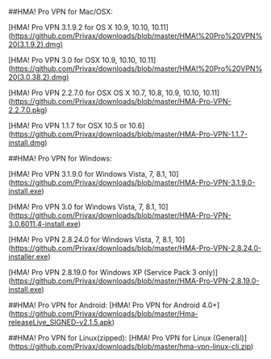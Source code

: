 ##HMA! Pro VPN for Mac/OSX:

[HMA! Pro VPN 3.1.9.2 for OS X 10.9, 10.10, 10.11] (https://github.com/Privax/downloads/blob/master/HMA!%20Pro%20VPN%20(3.1.9.2).dmg)

[HMA! Pro VPN 3.0 for OSX 10.9, 10.10, 10.11] (https://github.com/Privax/downloads/blob/master/HMA!%20Pro%20VPN%20(3.0.38.2).dmg)

[HMA! Pro VPN 2.2.7.0 for OSX  OS X 10.7, 10.8, 10.9, 10.10, 10.11] (https://github.com/Privax/downloads/blob/master/HMA-Pro-VPN-2.2.7.0.pkg)

[HMA! Pro VPN 1.1.7 for OSX  10.5 or 10.6] (https://github.com/Privax/downloads/blob/master/HMA-Pro-VPN-1.1.7-install.dmg)

##HMA! Pro VPN for Windows:

[HMA! Pro VPN 3.1.9.0 for Windows Vista, 7, 8.1, 10] (https://github.com/Privax/downloads/blob/master/HMA-Pro-VPN-3.1.9.0-install.exe)

[HMA! Pro VPN 3.0 for Windows Vista, 7, 8.1, 10] (https://github.com/Privax/downloads/blob/master/HMA-Pro-VPN-3.0.6011.4-install.exe)

[HMA! Pro VPN 2.8.24.0 for Windows Vista, 7, 8.1, 10] (https://github.com/Privax/downloads/blob/master/HMA-Pro-VPN-2.8.24.0-installer.exe)

[HMA! Pro VPN 2.8.19.0 for Windows XP (Service Pack 3 only)] (https://github.com/Privax/downloads/blob/master/HMA-Pro-VPN-2.8.19.0-install.exe)

##HMA! Pro VPN for Android:
[HMA! Pro VPN for Android 4.0+] (https://github.com/Privax/downloads/blob/master/Hma-releaseLive_SIGNED-v2.1.5.apk)

##HMA! Pro VPN for Linux(zipped):
[HMA! Pro VPN for Linux (General)] (https://github.com/Privax/downloads/blob/master/hma-vpn-linux-cli.zip)
